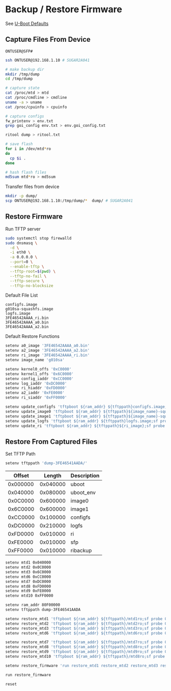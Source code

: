 # Backup / Restore Firmware

See [U-Boot Defaults](env-defaults.txt)

## Capture Files From Device

`ONTUSER@SFP#`

```sh
ssh ONTUSER@192.168.1.10 # SUGAR2A041
```

```sh
# make backup dir
mkdir /tmp/dump
cd /tmp/dump

# capture state
cat /proc/mtd > mtd
cat /proc/cmdline > cmdline
uname -a > uname
cat /proc/cpuinfo > cpuinfo

# capture configs
fw_printenv > env.txt
grep goi_config env.txt > env.goi_config.txt

ritool dump > ritool.txt
```

```sh
# save flash
for i in /dev/mtd*ro
do
  cp $i .
done

# hash flash files
md5sum mtd*ro > md5sum
```

Transfer files from device

```sh
mkdir -p dump/
scp ONTUSER@192.168.1.10:/tmp/dump/*  dump/ # SUGAR2A041
```

## Restore Firmware

Run TFTP server

```sh
sudo systemctl stop firewalld
sudo dnsmasq \
  -d \
  -i eth0 \
  -a 0.0.0.0 \
  --port=0 \
  --enable-tftp \
  --tftp-root=$(pwd) \
  --tftp-no-fail \
  --tftp-secure \
  --tftp-no-blocksize
```

Default File List

```list
configfs.image
g010sa-squashfs.image
logfs.image
3FE46542AAAA_ri.bin
3FE46542AAAA_a0.bin
3FE46542AAAA_a2.bin
```

Default Restore Functions

```sh
setenv a0_image '3FE46542AAAA_a0.bin'
setenv a2_image '3FE46542AAAA_a2.bin'
setenv ri_image '3FE46542AAAA_ri.bin'
setenv image_name 'g010sa'

setenv kernel0_offs '0xC0000'
setenv kernel1_offs '0x6C0000'
setenv config_iaddr '0xCC0000'
setenv log_iaddr '0xDC0000'
setenv ri_hiaddr '0xFD0000'
setenv a2_iaddr '0xFE0000'
setenv ri_siaddr '0xFF0000'

setenv update_configfs 'tftpboot ${ram_addr} ${tftppath}configfs.image;sf probe 0;sf erase ${config_iaddr} +${filesize};sf write ${ram_addr} ${config_iaddr} ${filesize}'
setenv update_image0 'tftpboot ${ram_addr} ${tftppath}${image_name}-squashfs.image;sf probe 0;sf erase ${kernel0_offs} +${filesize};sf write ${ram_addr} ${kernel0_offs} ${filesize}'
setenv update_image1 'tftpboot ${ram_addr} ${tftppath}${image_name}-squashfs.image;sf probe 0;sf erase ${kernel1_offs} +${filesize};sf write ${ram_addr} ${kernel1_offs} ${filesize}'
setenv update_logfs 'tftpboot ${ram_addr} ${tftppath}logfs.image;sf probe 0;sf erase ${log_iaddr} +${filesize};sf write ${ram_addr} ${log_iaddr} ${filesize}'
setenv update_ri 'tftpboot ${ram_addr} ${tftppath}${ri_image};sf probe 0;sf erase ${ri_hiaddr} +${filesize};sf write ${ram_addr} ${ri_hiaddr} ${filesize};sf erase ${ri_siaddr} +${filesize};sf write ${ram_addr} ${ri_siaddr} ${filesize}'
```

## Restore From Captured Files

Set TFTP Path

```sh
setenv tftppath 'dump-3FE46541AADA/'
```

| Offset   | Length   | Description |
|----------|----------|-------------|
| 0x000000 | 0x040000 | uboot       |
| 0x040000 | 0x080000 | uboot_env   |
| 0x0C0000 | 0x600000 | image0      |
| 0x6C0000 | 0x600000 | image1      |
| 0xCC0000 | 0x100000 | configfs    |
| 0xDC0000 | 0x210000 | logfs       |
| 0xFD0000 | 0x010000 | ri          |
| 0xFE0000 | 0x010000 | sfp         |
| 0xFF0000 | 0x010000 | ribackup    |

```sh
setenv mtd1 0x040000
setenv mtd2 0x0C0000
setenv mtd3 0x6C0000
setenv mtd6 0xCC0000
setenv mtd7 0xDC0000
setenv mtd8 0xFD0000
setenv mtd9 0xFE0000
setenv mtd10 0xFF0000

setenv ram_addr 80F00000
setenv tftppath dump-3FE46541AADA

setenv restore_mtd1 'tftpboot ${ram_addr} ${tftppath}/mtd1ro;sf probe 0;sf erase ${mtd1} +${filesize};sf write ${ram_addr} ${mtd1} ${filesize}'
setenv restore_mtd2 'tftpboot ${ram_addr} ${tftppath}/mtd2ro;sf probe 0;sf erase ${mtd2} +${filesize};sf write ${ram_addr} ${mtd2} ${filesize}'
setenv restore_mtd3 'tftpboot ${ram_addr} ${tftppath}/mtd3ro;sf probe 0;sf erase ${mtd3} +${filesize};sf write ${ram_addr} ${mtd3} ${filesize}'
setenv restore_mtd6 'tftpboot ${ram_addr} ${tftppath}/mtd6ro;sf probe 0;sf erase ${mtd6} +${filesize};sf write ${ram_addr} ${mtd6} ${filesize}'

setenv restore_mtd7 'tftpboot ${ram_addr} ${tftppath}/mtd7ro;sf probe 0;sf erase ${mtd7} +${filesize};sf write ${ram_addr} ${mtd7} ${filesize}'
setenv restore_mtd8 'tftpboot ${ram_addr} ${tftppath}/mtd8ro;sf probe 0;sf erase ${mtd8} +${filesize};sf write ${ram_addr} ${mtd8} ${filesize}'
setenv restore_mtd9 'tftpboot ${ram_addr} ${tftppath}/mtd9ro;sf probe 0;sf erase ${mtd9} +${filesize};sf write ${ram_addr} ${mtd9} ${filesize}'
setenv restore_mtd10 'tftpboot ${ram_addr} ${tftppath}/mtd8ro;sf probe 0;sf erase ${mtd10} +${filesize};sf write ${ram_addr} ${mtd10} ${filesize}'

setenv restore_firmware 'run restore_mtd1 restore_mtd2 restore_mtd3 restore_mtd6 restore_mtd7 restore_mtd8 restore_mtd9 restore_mtd10'

run restore_firmware

reset
```
